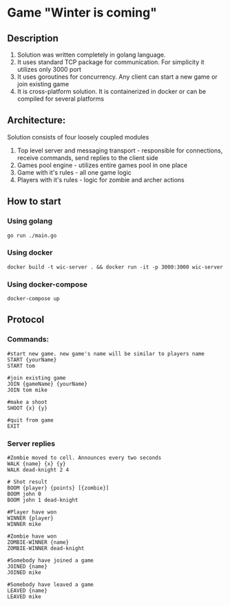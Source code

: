 # Game "Winter is coming"

## Description

1. Solution was written completely in golang language. 
2. It uses standard TCP package for communication. For simplicity it utilizes only 3000 port
3. It uses goroutines for concurrency. Any client can start a new game or join existing game  
4. It is cross-platform solution. It is containerized in docker or can be compiled for several platforms   

## Architecture:
Solution consists of four loosely coupled modules 

1. Top level server and messaging transport - responsible for connections, receive commands, send replies to the client side
2. Games pool engine - utilizes entire games pool in one place 
3. Game with it's rules - all one game logic
4. Players with it's rules - logic for zombie and archer actions

## How to start
### Using golang
```
go run ./main.go
```

### Using docker
```
docker build -t wic-server . && docker run -it -p 3000:3000 wic-server
```

### Using docker-compose
```
docker-compose up
```

## Protocol

### Commands:
```
#start new game. new game's name will be similar to players name
START {yourName}
START tom
```

```
#join existing game
JOIN {gameName} {yourName}
JOIN tom mike
```

```
#make a shoot
SHOOT {x} {y}
```

```
#quit from game
EXIT
```

### Server replies
```
#Zombie moved to cell. Announces every two seconds
WALK {name} {x} {y}
WALK dead-knight 2 4 
```

```
# Shot result
BOOM {player} {points} [{zombie}]
BOOM john 0
BOOM john 1 dead-knight
```

```
#Player have won
WINNER {player}
WINNER mike
```

```
#Zombie have won
ZOMBIE-WINNER {name}
ZOMBIE-WINNER dead-knight
```

```
#Somebody have joined a game
JOINED {name}
JOINED mike
```

```
#Somebody have leaved a game
LEAVED {name}
LEAVED mike
```